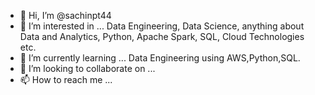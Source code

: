 - 👋 Hi, I’m @sachinpt44
- 👀 I’m interested in ... Data Engineering, Data Science, anything about Data and Analytics, Python, Apache Spark, SQL, Cloud Technologies etc.
- 🌱 I’m currently learning ... Data Engineering using AWS,Python,SQL.
- 💞️ I’m looking to collaborate on ...
- 📫 How to reach me ...

<!---
sachinpt44/sachinpt44 is a ✨ special ✨ repository because its `README.md` (this file) appears on your GitHub profile.
You can click the Preview link to take a look at your changes.
--->
